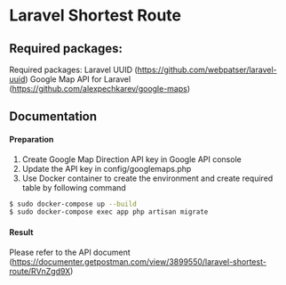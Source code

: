 # Laravel Shortest Route


## Required packages:

Required packages:
Laravel UUID (https://github.com/webpatser/laravel-uuid)
Google Map API for Laravel (https://github.com/alexpechkarev/google-maps)

## Documentation

#### Preparation

1. Create Google Map Direction API key in Google API console
2. Update the API key in config/googlemaps.php
3. Use Docker container to create the environment and create required table by following command

```bash
$ sudo docker-compose up --build
$ sudo docker-compose exec app php artisan migrate
```

#### Result

Please refer to the API document (https://documenter.getpostman.com/view/3899550/laravel-shortest-route/RVnZgd9X)
